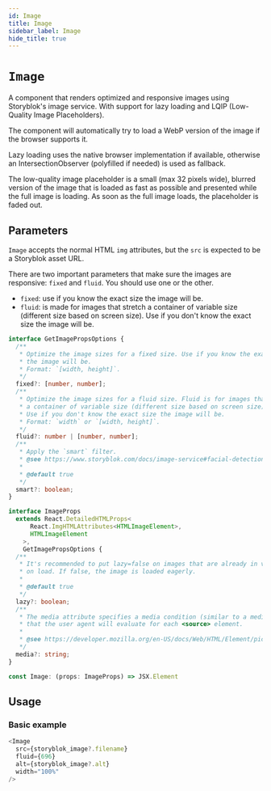 ```yaml
---
id: Image
title: Image
sidebar_label: Image
hide_title: true
---
```


# `Image`

A component that renders optimized and responsive images using Storyblok's image service. With support for lazy loading and LQIP (Low-Quality Image Placeholders).

The component will automatically try to load a WebP version of the image if the browser supports it.

Lazy loading uses the native browser implementation if available, otherwise an IntersectionObserver (polyfilled if needed) is used as fallback.

The low-quality image placeholder is a small (max 32 pixels wide), blurred version of the image that is loaded as fast as possible and presented while the full image is loading. As soon as the full image loads, the placeholder is faded out.

## Parameters

`Image` accepts the normal HTML `img` attributes, but the `src` is expected to be a Storyblok asset URL.

There are two important parameters that make sure the images are responsive: `fixed` and `fluid`. You should use one or the other.
- `fixed`: use if you know the exact size the image will be.
- `fluid`: is made for images that stretch a container of variable size (different size based on screen size). Use if you don't know the exact size the image will be.

```ts no-transpile
interface GetImagePropsOptions {
  /**
   * Optimize the image sizes for a fixed size. Use if you know the exact size
   * the image will be.
   * Format: `[width, height]`.
   */
  fixed?: [number, number];
  /**
   * Optimize the image sizes for a fluid size. Fluid is for images that stretch
   * a container of variable size (different size based on screen size).
   * Use if you don't know the exact size the image will be.
   * Format: `width` or `[width, height]`.
   */
  fluid?: number | [number, number];
  /**
   * Apply the `smart` filter.
   * @see https://www.storyblok.com/docs/image-service#facial-detection-and-smart-cropping
   *
   * @default true
   */
  smart?: boolean;
}

interface ImageProps
  extends React.DetailedHTMLProps<
      React.ImgHTMLAttributes<HTMLImageElement>,
      HTMLImageElement
    >,
    GetImagePropsOptions {
  /**
   * It's recommended to put lazy=false on images that are already in viewport
   * on load. If false, the image is loaded eagerly.
   *
   * @default true
   */
  lazy?: boolean;
  /**
   * The media attribute specifies a media condition (similar to a media query)
   * that the user agent will evaluate for each <source> element.
   *
   * @see https://developer.mozilla.org/en-US/docs/Web/HTML/Element/picture#the_media_attribute
   */
  media?: string;
}

const Image: (props: ImageProps) => JSX.Element
```

## Usage

### Basic example

```ts
<Image
  src={storyblok_image?.filename}
  fluid={696}
  alt={storyblok_image?.alt}
  width="100%"
/>
```
